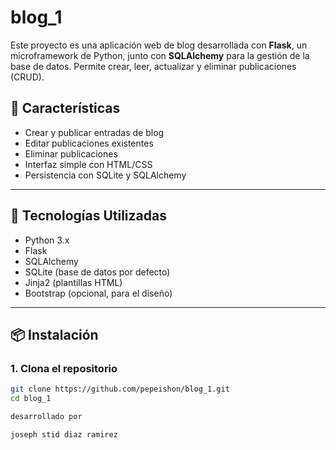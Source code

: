 # blog_1
Este proyecto es una aplicación web de blog desarrollada con **Flask**, un microframework de Python, junto con **SQLAlchemy** para la gestión de la base de datos. Permite crear, leer, actualizar y eliminar publicaciones (CRUD).

## 🚀 Características

- Crear y publicar entradas de blog
- Editar publicaciones existentes
- Eliminar publicaciones
- Interfaz simple con HTML/CSS
- Persistencia con SQLite y SQLAlchemy

---

## 🧰 Tecnologías Utilizadas

- Python 3.x
- Flask
- SQLAlchemy
- SQLite (base de datos por defecto)
- Jinja2 (plantillas HTML)
- Bootstrap (opcional, para el diseño)

---

## 📦 Instalación

### 1. Clona el repositorio
```bash
git clone https://github.com/pepeishon/blog_1.git
cd blog_1

desarrollado por

joseph stid diaz ramirez
